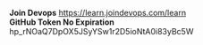 **Join Devops**  https://learn.joindevops.com/learn   
**GitHub Token No Expiration** hp_rNOaQ7DpOX5JSyYSw1r2D5ioNtA0i83yBc5W

